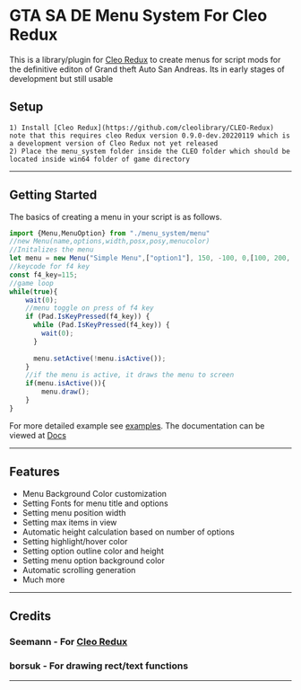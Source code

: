 # GTA SA DE Menu System For Cleo Redux
This is a library/plugin for [Cleo Redux](https://github.com/cleolibrary/CLEO-Redux) to create menus for script mods for the definitive editon of Grand theft Auto San Andreas. Its in early stages of development but still usable

## Setup 
    1) Install [Cleo Redux](https://github.com/cleolibrary/CLEO-Redux) note that this requires cleo Redux version 0.9.0-dev.20220119 which is a development version of Cleo Redux not yet released 
    2) Place the menu_system folder inside the CLEO folder which should be located inside win64 folder of game directory
---
## Getting Started




The basics of creating a menu in your script is as follows.
```javascript
import {Menu,MenuOption} from "./menu_system/menu"
//new Menu(name,options,width,posx,posy,menucolor)
//Initalizes the menu
let menu = new Menu("Simple Menu",["option1"], 150, -100, 0,[100, 200, 248,Math.round( 255)]);
//keycode for f4 key
const f4_key=115;
//game loop
while(true){
    wait(0);
    //menu toggle on press of f4 key
    if (Pad.IsKeyPressed(f4_key)) {
      while (Pad.IsKeyPressed(f4_key)) {
        wait(0);
      }
  
      menu.setActive(!menu.isActive());
    }
    //if the menu is active, it draws the menu to screen
    if(menu.isActive()){
        menu.draw();
    }
}
```
For more detailed example see [examples](https://github.com/yushaer/GTA-SA-Menu-System/tree/main/example).
The documentation can be viewed at [Docs](https://github.com/yushaer/GTA-SA-Menu-System/tree/main/docs)

---

## Features 
- Menu Background Color customization
- Setting Fonts for menu title and options
- Setting menu position width
- Setting max items in view
- Automatic height calculation based on number of options
- Setting highlight/hover color
- Setting option outline color and height
- Setting menu option background color
- Automatic scrolling generation
- Much more

---
## Credits 
### Seemann - For  [Cleo Redux](https://github.com/cleolibrary/CLEO-Redux)

### borsuk - For drawing rect/text functions

---





